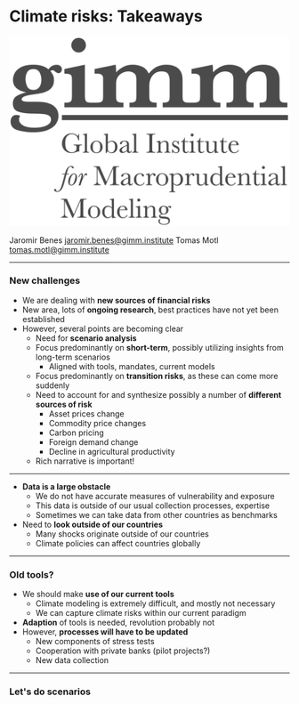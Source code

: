 # Climate risks: Takeaways

![GIMM-right|180](gimm-alt-white-bkg.png)

Jaromir Benes jaromir.benes@gimm.institute
Tomas Motl tomas.motl@gimm.institute

---
### New challenges 
* We are dealing with **new sources of financial risks**
* New area, lots of **ongoing research**, best practices have not yet been established
* However, several points are becoming clear
	* Need for **scenario analysis**
	* Focus predominantly on **short-term**, possibly utilizing insights from long-term scenarios
		* Aligned with tools, mandates, current models
	* Focus predominantly on **transition risks**, as these can come more suddenly
	* Need to account for and synthesize possibly a number of **different sources of risk**
		* Asset prices change
		* Commodity price changes 
		* Carbon pricing
		* Foreign demand change
		* Decline in agricultural productivity
	* Rich narrative is important!
---

* **Data is a large obstacle**
	* We do not have accurate measures of vulnerability and exposure
	* This data is outside of our usual collection processes, expertise
	* Sometimes we can take data from other countries as benchmarks
* Need to **look outside of our countries**
	* Many shocks originate outside of our countries
	* Climate policies can affect countries globally

---

### Old tools?

* We should make **use of our current tools**
	* Climate modeling is extremely difficult, and mostly not necessary
	* We can capture climate risks within our current paradigm
* **Adaption** of tools is needed, revolution probably not
* However, **processes will have to be updated**
	* New components of stress tests
	* Cooperation with private banks (pilot projects?)
	* New data collection 

---

### Let's do scenarios

